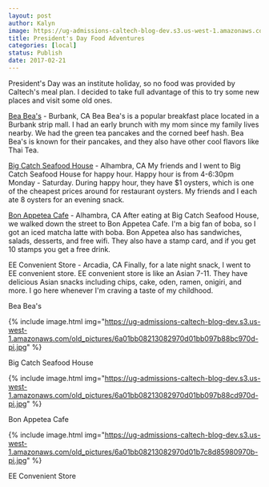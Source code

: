 ```yaml
---
layout: post
author: Kalyn
image: https://ug-admissions-caltech-blog-dev.s3.us-west-1.amazonaws.com/old_pictures/6a01bb08213082970d01b7c8d85959970b-pi.jpg
title: President's Day Food Adventures
categories: [local]
status: Publish
date: 2017-02-21
---
```


President's Day was an institute holiday, so no food was provided by Caltech's meal plan. I decided to take full advantage of this to try some new places and visit some old ones.

<a href="https://www.yelp.com/biz/bea-beas-burbank">Bea Bea's</a> - Burbank, CA
Bea Bea's is a popular breakfast place located in a Burbank strip mall. I had an early brunch with my mom since my family lives nearby. We had the green tea pancakes and the corned beef hash. Bea Bea's is known for their pancakes, and they also have other cool flavors like Thai Tea.

<a href="https://www.yelp.com/biz/big-catch-seafood-house-alhambra">Big Catch Seafood House</a> - Alhambra, CA
My friends and I went to Big Catch Seafood House for happy hour. Happy hour is from 4-6:30pm Monday - Saturday. During happy hour, they have $1 oysters, which is one of the cheapest prices around for restaurant oysters. My friends and I each ate 8 oysters for an evening snack.

<a href="https://www.yelp.com/biz/bon-appetea-cafe-alhambra">Bon Appetea Cafe</a> - Alhambra, CA
After eating at Big Catch Seafood House, we walked down the street to Bon Appetea Cafe. I'm a big fan of boba, so I got an iced matcha latte with boba. Bon Appetea also has sandwiches, salads, desserts, and free wifi. They also have a stamp card, and if you get 10 stamps you get a free drink.

EE Convenient Store - Arcadia, CA
Finally, for a late night snack, I went to EE convenient store. EE convenient store is like an Asian 7-11. They have delicious Asian snacks including chips, cake, oden, ramen, onigiri, and more. I go here whenever I'm craving a taste of my childhood.

<div class="photo-caption caption-xid-6a01bb08213082970d01b7c8d85959970b" id="caption-xid-6a01bb08213082970d01b7c8d85959970b">Bea Bea's


{% include image.html img="https://ug-admissions-caltech-blog-dev.s3.us-west-1.amazonaws.com/old_pictures/6a01bb08213082970d01bb097b88bc970d-pi.jpg" %}<div class="photo-caption caption-xid-6a01bb08213082970d01bb097b88bc970d" id="caption-xid-6a01bb08213082970d01bb097b88bc970d">Big Catch Seafood House


{% include image.html img="https://ug-admissions-caltech-blog-dev.s3.us-west-1.amazonaws.com/old_pictures/6a01bb08213082970d01bb097b88cd970d-pi.jpg" %}<div class="photo-caption caption-xid-6a01bb08213082970d01bb097b88cd970d" id="caption-xid-6a01bb08213082970d01bb097b88cd970d">Bon Appetea Cafe


{% include image.html img="https://ug-admissions-caltech-blog-dev.s3.us-west-1.amazonaws.com/old_pictures/6a01bb08213082970d01b7c8d85980970b-pi.jpg" %}<div class="photo-caption caption-xid-6a01bb08213082970d01b7c8d85980970b" id="caption-xid-6a01bb08213082970d01b7c8d85980970b">EE Convenient Store

